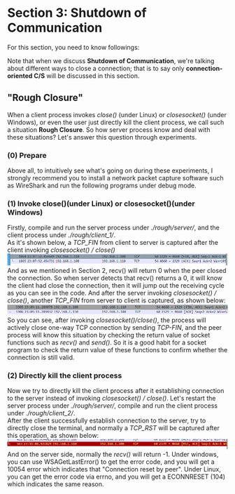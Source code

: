 # **Section 3: Shutdown of Communication**
For this section, you need to know followings:

Note that when we discuss **Shutdown of Communication**, we're talking about different ways to close a connection; that is to say only **connection-oriented C/S** will be discussed in this section. 
## "Rough Closure"
When a client process invokes *close()* (under Linux) or *closesocket()* (under Windows), or even the user just directly kill the client process, we call such a situation **Rough Closure**. So how server process know and deal with these situations? Let's answer this question through experiments.
### (0) Prepare
Above all, to intuitively see what's going on during these experiments, I strongly recommend you to install a network packet capture software such as WireShark and run the following programs under debug mode.
### (1) Invoke **close()**(under Linux) or **closesocket()**(under Windows)
Firstly, compile and run the server process under *./rough/server/*, and the client process under *./rough/client_1/*. \
As it's shown below, a *TCP_FIN* from client to server is captured after the client invoking *closesocket() / close()*\
![image](https://github.com/zobinHuang/TCP-UDP-socket-notes/blob/master/0.diagram/sec3/sec3-1.png) \
And as we mentioned in Section 2, recv() will return 0 when the peer closed the connection. So when server detects that recv() returns a 0, it will know the client had close the connection, then it will jump out the receiving cycle as you can see in the code. And after the server invoking *closesocket() / close()*, another *TCP_FIN* from server to client is captured, as shown below: \
![image](https://github.com/zobinHuang/TCP-UDP-socket-notes/blob/master/0.diagram/sec3/sec3-2.png) \
So you can see, after invoking *closesocket()/close()*, the process will actively close one-way TCP connection by sending *TCP-FIN*, and the peer process will know this situation by checking the return value of socket functions such as *recv()* and *send()*. So it is a good habit for a socket program to check the return value of these functions to confirm whether the connection is still valid.
### (2) Directly kill the client process
Now we try to directly kill the client process after it establishing connection to the server instead of invoking *closesocket() / close()*. Let's restart the server process under *./rough/server/*, compile and run the client process under *./rough/client_2/*. \
After the client successfully establish connection to the server, try to directly close the terminal, and normally a *TCP_RST* will be captured after this operation, as shown below: \
![image](https://github.com/zobinHuang/TCP-UDP-socket-notes/blob/master/0.diagram/sec3/sec3-3.png) \
And on the server side, normally the *recv()* will return -1. Under windows, you can use WSAGetLastError() to get the error code, and you will get a 10054 error which indicates that "Connection reset by peer". Under Linux, you can get the error code via errno, and you will get a ECONNRESET (104) which indicates the same reason.


